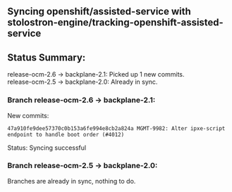 ## Syncing openshift/assisted-service with stolostron-engine/tracking-openshift-assisted-service

## Status Summary:

release-ocm-2.6 -> backplane-2.1: Picked up 1 new commits.  
release-ocm-2.5 -> backplane-2.0: Already in sync.  

### Branch release-ocm-2.6 -> backplane-2.1:

New commits:

```
47a910fe9dee57370c0b153a6fe994e8cb2a824a MGMT-9982: Alter ipxe-script endpoint to handle boot order (#4012)
```

Status: Syncing successful

### Branch release-ocm-2.5 -> backplane-2.0:

Branches are already in sync, nothing to do.
